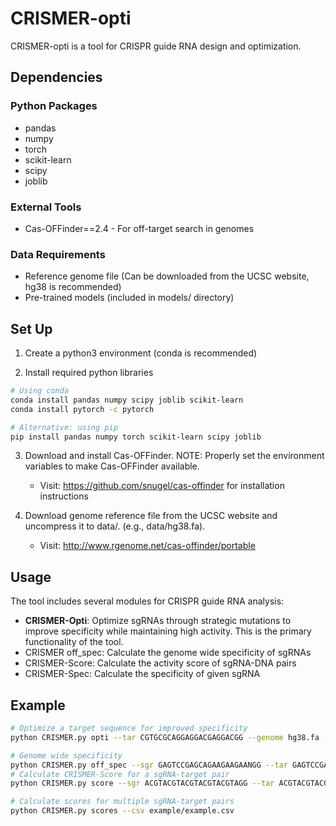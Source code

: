 # CRISMER-opti

CRISMER-opti is a tool for CRISPR guide RNA design and optimization.

## Dependencies

### Python Packages
- pandas 
- numpy
- torch 
- scikit-learn 
- scipy 
- joblib

### External Tools
- Cas-OFFinder==2.4 - For off-target search in genomes

### Data Requirements
- Reference genome file (Can be downloaded from the UCSC website, hg38 is recommended)
- Pre-trained models (included in models/ directory)

## Set Up

1. Create a python3 environment (conda is recommended)

2. Install required python libraries
```bash
# Using conda
conda install pandas numpy scipy joblib scikit-learn
conda install pytorch -c pytorch

# Alternative: using pip
pip install pandas numpy torch scikit-learn scipy joblib
```

3. Download and install Cas-OFFinder. NOTE: Properly set the environment variables to make Cas-OFFinder available.
   - Visit: https://github.com/snugel/cas-offinder for installation instructions

4. Download genome reference file from the UCSC website and uncompress it to data/. (e.g., data/hg38.fa).
   - Visit: http://www.rgenome.net/cas-offinder/portable

## Usage

The tool includes several modules for CRISPR guide RNA analysis:

- **CRISMER-Opti**: Optimize sgRNAs through strategic mutations to improve specificity while maintaining high activity. This is the primary functionality of the tool.
- CRISMER off_spec: Calculate the genome wide specificity of sgRNAs
- CRISMER-Score: Calculate the activity score of sgRNA-DNA pairs
- CRISMER-Spec: Calculate the specificity of given sgRNA



## Example

```bash
# Optimize a target sequence for improved specificity
python CRISMER.py opti --tar CGTGCGCAGGAGGACGAGGACGG --genome hg38.fa --out example/pcsk9_out.csv

# Genome wide specificity
python CRISMER.py off_spec --sgr GAGTCCGAGCAGAAGAAGAANGG --tar GAGTCCGAGCAGAAGAAGAAGGG --genome data/hg38.fa
# Calculate CRISMER-Score for a sgRNA-target pair
python CRISMER.py score --sgr ACGTACGTACGTACGTACGTAGG --tar ACGTACGTACGTACGTACGTAGG

# Calculate scores for multiple sgRNA-target pairs
python CRISMER.py scores --csv example/example.csv


```
